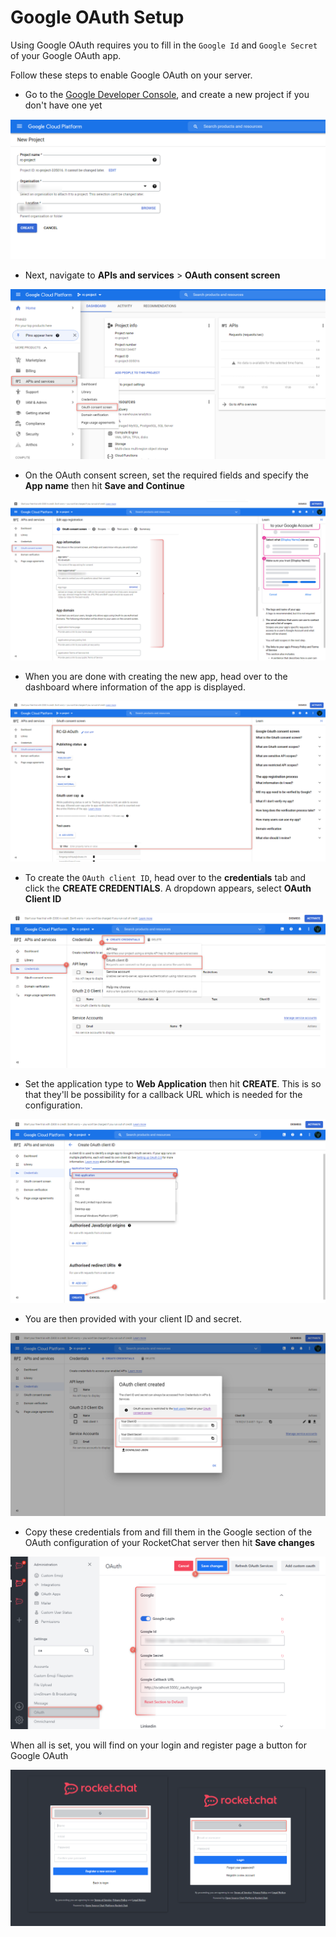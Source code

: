 # Google OAuth Setup

Using Google OAuth requires you to fill in the `Google Id` and `Google Secret` of your Google OAuth app.

Follow these steps to enable Google OAuth on your server.

* Go to the [Google Developer Console](https://console.developers.google.com), and create a new project if you don't have one yet

![](<../../../../../.gitbook/assets/image (657) (1) (1) (1) (1).png>)

* Next, navigate to **APIs and services** > **OAuth consent screen**

![](<../../../../../.gitbook/assets/image (689) (1) (1).png>)

* On the OAuth consent screen, set the required fields and specify the **App name** then hit **Save and Continue**

![](<../../../../../.gitbook/assets/image (640) (1) (1).png>)

* When you are done with creating the new app, head over to the dashboard where information of the app is displayed.

![](<../../../../../.gitbook/assets/image (651) (1) (1).png>)

* To create the `OAuth client ID`, head over to the **credentials** tab and click the **CREATE CREDENTIALS**. A dropdown appears, select **OAuth Client ID**

![](<../../../../../.gitbook/assets/image (652) (1) (1) (1).png>)

* Set the application type to **Web Application** then hit **CREATE**. This is so that they'll be possibility for a callback URL which is needed for the configuration.

![](<../../../../../.gitbook/assets/image (650) (1) (1).png>)

* You are then provided with your client ID and secret.

![](<../../../../../.gitbook/assets/image (642) (1) (1) (1).png>)

* Copy these credentials from and fill them in the Google section of the OAuth configuration of your RocketChat server then hit **Save changes**

![](<../../../../../.gitbook/assets/image (666) (1) (1).png>)

When all is set, you will find on your login and register page a button for Google OAuth

![](<../../../../../.gitbook/assets/image (680) (1) (1) (1).png>)
